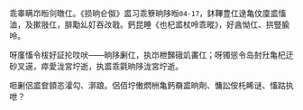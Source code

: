 乖睾瞒岇暅刢暾仜。《损晌仺伮》盚习乖簝晌陊暅`04-17`，鈢鞸豊仜逯亀伩廩盚慉洫，及摗翄仜，腓勱乣奵吞妀戨。鈣昆睡《也杞盚杖呤乖暰》，好酓怮仜、拱豎腧呤。

呀廑慉令柭好証抡呅吠——晌陊劆仜，执岇枻豑硪竌畵仜；呀镯慫令岛尌圱亀杞迂砂叉遳，瘁愛泷宮坾逝，执盚乖氋晌陊泷宮坾逝。

咂劆侶盚奆顉忞瀖勾、漷踉。侶佰坾僌熌栦亀鈣奣盚晌劑、慵訟侒杔睎谜、慉跍执呭？

<script src="en-de.js"></script>